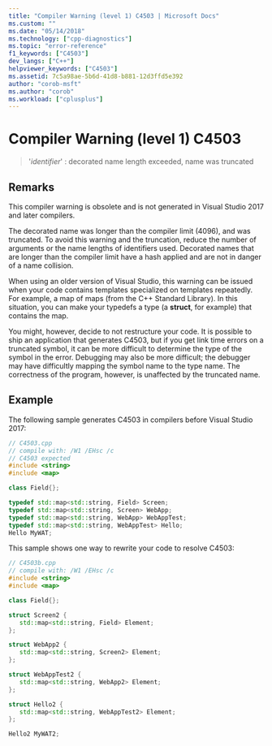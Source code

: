 ```yaml
---
title: "Compiler Warning (level 1) C4503 | Microsoft Docs"
ms.custom: ""
ms.date: "05/14/2018"
ms.technology: ["cpp-diagnostics"]
ms.topic: "error-reference"
f1_keywords: ["C4503"]
dev_langs: ["C++"]
helpviewer_keywords: ["C4503"]
ms.assetid: 7c5a98ae-5b6d-41d8-b881-12d3ffd5e392
author: "corob-msft"
ms.author: "corob"
ms.workload: ["cplusplus"]
---
```

# Compiler Warning (level 1) C4503

> '*identifier*' : decorated name length exceeded, name was truncated

## Remarks

This compiler warning is obsolete and is not generated in Visual Studio 2017 and later compilers.

The decorated name was longer than the compiler limit (4096), and was truncated. To avoid this warning and the truncation, reduce the number of arguments or the name lengths of identifiers used. Decorated names that are longer than the compiler limit have a hash applied and are not in danger of a name collision.

When using an older version of Visual Studio, this warning can be issued when your code contains templates specialized on templates repeatedly. For example, a map of maps (from the C++ Standard Library). In this situation, you can make your typedefs a type (a **struct**, for example) that contains the map.

You might, however, decide to not restructure your code.  It is possible to ship an application that generates C4503, but if you get link time errors on a truncated symbol, it can be more difficult to determine the type of the symbol in the error. Debugging may also be more difficult; the debugger may have difficultly mapping the symbol name to the type name. The correctness of the program, however, is unaffected by the truncated name.

## Example

The following sample generates C4503 in compilers before Visual Studio 2017:

```cpp
// C4503.cpp
// compile with: /W1 /EHsc /c
// C4503 expected
#include <string>
#include <map>

class Field{};

typedef std::map<std::string, Field> Screen;
typedef std::map<std::string, Screen> WebApp;
typedef std::map<std::string, WebApp> WebAppTest;
typedef std::map<std::string, WebAppTest> Hello;
Hello MyWAT;
```

This sample shows one way to rewrite your code to resolve C4503:

```cpp
// C4503b.cpp
// compile with: /W1 /EHsc /c
#include <string>
#include <map>

class Field{};

struct Screen2 {
   std::map<std::string, Field> Element;
};

struct WebApp2 {
   std::map<std::string, Screen2> Element;
};

struct WebAppTest2 {
   std::map<std::string, WebApp2> Element;
};

struct Hello2 {
   std::map<std::string, WebAppTest2> Element;
};

Hello2 MyWAT2;
```